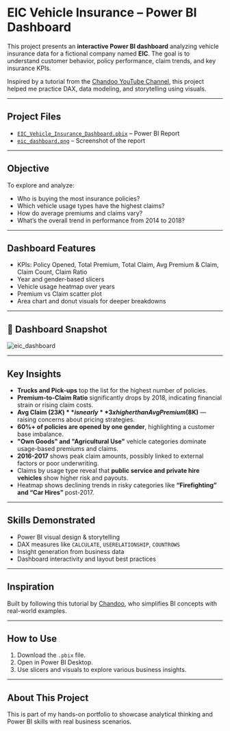 #  EIC Vehicle Insurance – Power BI Dashboard

This project presents an **interactive Power BI dashboard** analyzing vehicle insurance data for a fictional company named **EIC**. The goal is to understand customer behavior, policy performance, claim trends, and key insurance KPIs.

Inspired by a tutorial from the [Chandoo YouTube Channel](https://www.youtube.com/watch?v=TazNFzgWtgA), this project helped me practice DAX, data modeling, and storytelling using visuals.

---

##  Project Files
- [`EIC_Vehicle_Insurance_Dashboard.pbix`](https://github.com/sindhujak785/EIC---Vehicle-Insurance/blob/main/policies_1.pbix) – Power BI Report  
- [`eic_dashboard.png`](https://github.com/sindhujak785/EIC---Vehicle-Insurance/blob/main/eic.pdf) – Screenshot of the report

---

##  Objective

To explore and analyze:
- Who is buying the most insurance policies?
- Which vehicle usage types have the highest claims?
- How do average premiums and claims vary?
- What’s the overall trend in performance from 2014 to 2018?

---

##  Dashboard Features

- KPIs: Policy Opened, Total Premium, Total Claim, Avg Premium & Claim, Claim Count, Claim Ratio
- Year and gender-based slicers
- Vehicle usage heatmap over years
- Premium vs Claim scatter plot
- Area chart and donut visuals for deeper breakdowns

---

## 📸 Dashboard Snapshot

![eic_dashboard](https://github.com/user-attachments/assets/cde899af-7499-4d6a-8a24-c44305e7cf69)


---

##  Key Insights

-  **Trucks and Pick-ups** top the list for the highest number of policies.
-  **Premium-to-Claim Ratio** significantly drops by 2018, indicating financial strain or rising claim costs.
-  **Avg Claim ($23K)** is nearly **3x higher than Avg Premium ($8K)** — raising concerns about pricing strategies.
-  **60%+ of policies are opened by one gender**, highlighting a customer base imbalance.
-  **"Own Goods" and "Agricultural Use"** vehicle categories dominate usage-based premiums and claims.
-  **2016-2017** shows peak claim amounts, possibly linked to external factors or poor underwriting.
-  Claims by usage type reveal that **public service and private hire vehicles** show higher risk and payouts.
-  Heatmap shows declining trends in risky categories like **“Firefighting” and “Car Hires”** post-2017.

---

##  Skills Demonstrated

- Power BI visual design & storytelling
- DAX measures like `CALCULATE`, `USERELATIONSHIP`, `COUNTROWS`
- Insight generation from business data
- Dashboard interactivity and layout best practices

---

##  Inspiration

Built by following this tutorial by [Chandoo](https://www.youtube.com/watch?v=TazNFzgWtgA), who simplifies BI concepts with real-world examples.

---

##  How to Use

1. Download the `.pbix` file.
2. Open in Power BI Desktop.
3. Use slicers and visuals to explore various business insights.

---

##  About This Project

This is part of my hands-on portfolio to showcase analytical thinking and Power BI skills with real business scenarios.
